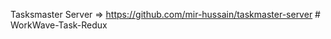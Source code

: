 Tasksmaster Server => https://github.com/mir-hussain/taskmaster-server
#   W o r k W a v e - T a s k - R e d u x  
 